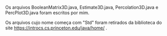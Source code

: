   Os arquivos BooleanMatrix3D.java, Estimate3D.java, Percolation3D.java e PercPlot3D.java foram escritos por mim.

  Os arquivos cujo nome começa com "Std" foram retirados da biblioteca do site https://introcs.cs.princeton.edu/java/home/ .
